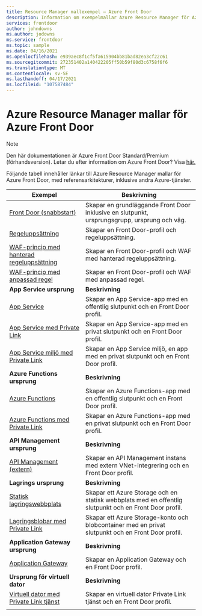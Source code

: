 ```yaml
---
title: Resource Manager mallexempel – Azure Front Door
description: Information om exempelmallar Azure Resource Manager för Azure Front Door.
services: frontdoor
author: johndowns
ms.author: jodowns
ms.service: frontdoor
ms.topic: sample
ms.date: 04/16/2021
ms.openlocfilehash: e939aec8f1cf5fa615904bb81bad82ea3cf22c61
ms.sourcegitcommit: 272351402a140422205ff50b59f80d3c6758f6f6
ms.translationtype: MT
ms.contentlocale: sv-SE
ms.lasthandoff: 04/17/2021
ms.locfileid: "107587484"
---
```

# <a name="azure-resource-manager-templates-for-azure-front-door"></a>Azure Resource Manager mallar för Azure Front Door

> [!Note]
> Den här dokumentationen är Azure Front Door Standard/Premium (förhandsversion). Letar du efter information om Azure Front Door? Visa [här.](../front-door-overview.md)

Följande tabell innehåller länkar till Azure Resource Manager mallar för Azure Front Door, med referensarkitekturer, inklusive andra Azure-tjänster.

| Exempel | Beskrivning |
|-|-|
| [Front Door (snabbstart)](https://github.com/Azure/azure-quickstart-templates/tree/master/201-front-door-standard-premium/) | Skapar en grundläggande Front Door inklusive en slutpunkt, ursprungsgrupp, ursprung och väg.  |
| [Regeluppsättning](https://github.com/Azure/azure-quickstart-templates/tree/master/201-front-door-standard-premium-rule-set/) | Skapar en Front Door-profil och regeluppsättning.  |
| [WAF-princip med hanterad regeluppsättning](https://github.com/Azure/azure-quickstart-templates/tree/master/201-front-door-premium-waf-managed/) | Skapar en Front Door-profil och WAF med hanterad regeluppsättning.  |
| [WAF-princip med anpassad regel](https://github.com/Azure/azure-quickstart-templates/tree/master/201-front-door-standard-premium-waf-custom/) | Skapar en Front Door-profil och WAF med anpassad regel.  |
|**App Service ursprung**| **Beskrivning** |
| [App Service](https://github.com/Azure/azure-quickstart-templates/tree/master/201-front-door-standard-premium-app-service-public) | Skapar en App Service-app med en offentlig slutpunkt och en Front Door profil.  |
| [App Service med Private Link](https://github.com/Azure/azure-quickstart-templates/tree/master/201-front-door-premium-app-service-private-link) | Skapar en App Service-app med en privat slutpunkt och en Front Door profil.  |
| [App Service miljö med Private Link](https://github.com/Azure/azure-quickstart-templates/tree/master/201-front-door-premium-app-service-environment-internal-private-link) | Skapar en App Service miljö, en app med en privat slutpunkt och en Front Door profil.  |
|**Azure Functions ursprung**| **Beskrivning** |
| [Azure Functions](https://github.com/Azure/azure-quickstart-templates/tree/master/201-front-door-standard-premium-function-public/) | Skapar en Azure Functions-app med en offentlig slutpunkt och en Front Door profil.  |
| [Azure Functions med Private Link](https://github.com/Azure/azure-quickstart-templates/tree/master/201-front-door-premium-function-private-link) | Skapar en Azure Functions-app med en privat slutpunkt och en Front Door profil.  |
|**API Management ursprung**| **Beskrivning** |
| [API Management (extern)](https://github.com/Azure/azure-quickstart-templates/tree/master/201-front-door-standard-premium-api-management-external) | Skapar en API Management instans med extern VNet-integrering och en Front Door profil.  |
|**Lagrings ursprung**| **Beskrivning** |
| [Statisk lagringswebbplats](https://github.com/Azure/azure-quickstart-templates/tree/master/201-front-door-standard-premium-storage-static-website) | Skapar ett Azure Storage och en statisk webbplats med en offentlig slutpunkt och en Front Door profil.  |
| [Lagringsblobar med Private Link](https://github.com/Azure/azure-quickstart-templates/tree/master/201-front-door-premium-storage-blobs-private-link) | Skapar ett Azure Storage-konto och blobcontainer med en privat slutpunkt och en Front Door profil.  |
|**Application Gateway ursprung**| **Beskrivning** |
| [Application Gateway](https://github.com/Azure/azure-quickstart-templates/tree/master/201-front-door-standard-premium-application-gateway-public) | Skapar en Application Gateway och en Front Door profil. |
|**Ursprung för virtuell dator**| **Beskrivning** |
| [Virtuell dator med Private Link tjänst](https://github.com/Azure/azure-quickstart-templates/tree/master/201-front-door-premium-vm-private-link) | Skapar en virtuell dator Private Link tjänst och en Front Door profil. |
| | |
